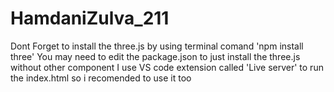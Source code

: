 # HamdaniZulva_211

Dont Forget to install the three.js by using terminal comand 'npm install three'
You may need to edit the package.json to just install the three.js without other component
I use VS code extension called 'Live server' to run the index.html so i recomended to use it too
